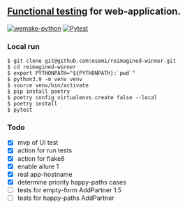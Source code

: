 [Functional testing](https://esemi.github.io/reimagined-winner/) for web-application.
---
[![wemake-python](https://github.com/esemi/reimagined-winner/actions/workflows/linters.yml/badge.svg?branch=master)](https://github.com/esemi/reimagined-winner/actions/workflows/linters.yml)
[![Pytest](https://github.com/esemi/reimagined-winner/actions/workflows/tests.yml/badge.svg?branch=master)](https://github.com/esemi/reimagined-winner/actions/workflows/tests.yml)


### Local run
```
$ git clone git@github.com:esemi/reimagined-winner.git
$ cd reimagined-winner
$ export PYTHONPATH="${PYTHONPATH}:`pwd`"
$ python3.9 -m venv venv
$ source venv/bin/activate
$ pip install poetry
$ poetry config virtualenvs.create false --local
$ poetry install
$ pytest
```

### Todo
- [x] mvp of UI test
- [x] action for run tests
- [x] action for flake8
- [x] enable allure 1
- [x] real app-hostname
- [x] determine priority happy-paths cases 
- [ ] tests for empty-form AddPartner 1.5
- [ ] tests for happy-paths AddPartner 
